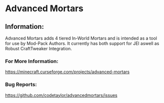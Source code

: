# Advanced Mortars

## Information:
Advanced Mortars adds 4 tiered In-World Mortars and is intended as a tool for use by Mod-Pack Authors.
It currently has both support for JEI aswell as Robust CraftTweaker Integration.

### For More Information:
https://minecraft.curseforge.com/projects/advanced-mortars

### Bug Reports:
https://github.com/codetaylor/advancedmortars/issues